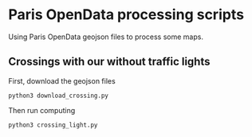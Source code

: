 # Paris OpenData processing scripts

Using Paris OpenData geojson files to process some maps.

## Crossings with our without traffic lights

First, download the geojson files

    python3 download_crossing.py

Then run computing

    python3 crossing_light.py
